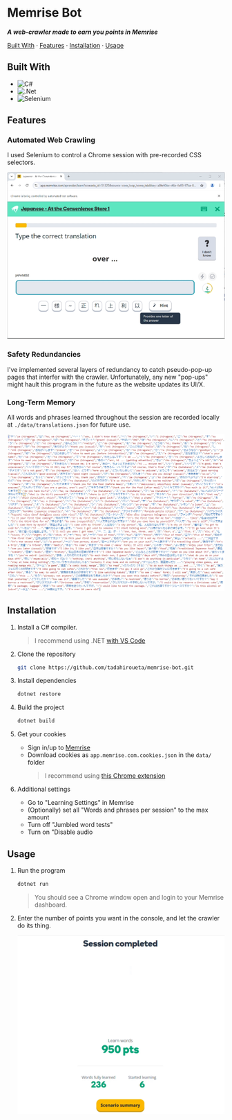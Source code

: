 # Memrise Bot
***A web-crawler made to earn you points in Memrise***

[Built With](#built-with) · [Features](#features) · [Installation](#installation) · [Usage](#usage)

## Built With
- ![C#](https://img.shields.io/badge/c%23-%23239120.svg?style=for-the-badge&logo=csharp&logoColor=white)
- ![.Net](https://img.shields.io/badge/.NET-5C2D91?style=for-the-badge&logo=.net&logoColor=white)
- ![Selenium](https://img.shields.io/badge/-selenium-%43B02A?style=for-the-badge&logo=selenium&logoColor=white)

## Features

### Automated Web Crawling
I used Selenium to control a Chrome session with pre-recorded CSS selectors.

![questions](./samples/questions.gif)

### Safety Redundancies
I've implemented several layers of redundancy to catch pseudo-pop-up pages that interfer with the crawler. Unfortunately, any new "pop-ups" might hault this program in the future as the website updates its UI/X.

### Long-Term Memory
All words and phrases learned throughout the session are recorded locally at ```./data/translations.json``` for future use.

![questions](./samples/translations.png)

## Installation
1. Install a C# compiler.
    > I recommend using .NET [with VS Code](https://code.visualstudio.com/docs/languages/csharp)

2. Clone the repository
    ```sh
    git clone https://github.com/tadahiroueta/memrise-bot.git
    ```

3. Install dependencies
    ```sh
    dotnet restore
    ```

4. Build the project
    ```sh
    dotnet build
    ```

5. Get your cookies
    - Sign in/up to [Memrise](https://www.memrise.com/)
    - Download cookies as ```app.memrise.com.cookies.json``` in the ```data/``` folder
        > I recommend using [this Chrome extension](https://chrome.google.com/webstore/detail/%E3%82%AF%E3%83%83%E3%82%AD%E3%83%BCjson%E3%83%95%E3%82%A1%E3%82%A4%E3%83%AB%E5%87%BA%E5%8A%9B-for-puppet/nmckokihipjgplolmcmjakknndddifde?hl=en)

6. Additional settings
    - Go to "Learning Settings" in Memrise
    - (Optionally) set all "Words and phrases per session" to the max amount
    - Turn off "Jumbled word tests"
    - Turn on "Disable audio

## Usage
1. Run the program
    ```sh
    dotnet run
    ```

    > You should see a Chrome window open and login to your Memrise dashboard.

2. Enter the number of points you want in the console, and let the crawler do its thing.
  
    ![session-completed](./samples/session-completed.gif)

